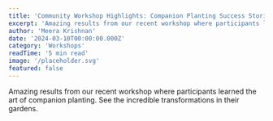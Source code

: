 ```yaml
---
title: 'Community Workshop Highlights: Companion Planting Success Stories'
excerpt: 'Amazing results from our recent workshop where participants learned the art of companion planting. See the incredible transformations in their gardens.'
author: 'Meera Krishnan'
date: '2024-03-10T00:00:00.000Z'
category: 'Workshops'
readTime: '5 min read'
image: '/placeholder.svg'
featured: false
---
```


Amazing results from our recent workshop where participants learned the art of companion planting. See the incredible transformations in their gardens.
